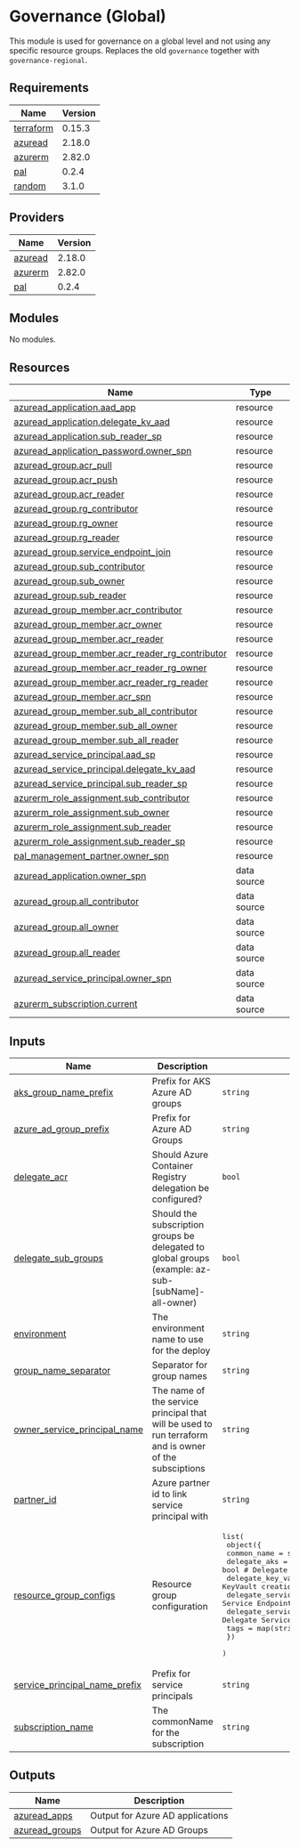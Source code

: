 # Governance (Global)

This module is used for governance on a global level and not using any specific resource groups. Replaces the old `governance` together with `governance-regional`.

## Requirements

| Name | Version |
|------|---------|
| <a name="requirement_terraform"></a> [terraform](#requirement\_terraform) | 0.15.3 |
| <a name="requirement_azuread"></a> [azuread](#requirement\_azuread) | 2.18.0 |
| <a name="requirement_azurerm"></a> [azurerm](#requirement\_azurerm) | 2.82.0 |
| <a name="requirement_pal"></a> [pal](#requirement\_pal) | 0.2.4 |
| <a name="requirement_random"></a> [random](#requirement\_random) | 3.1.0 |

## Providers

| Name | Version |
|------|---------|
| <a name="provider_azuread"></a> [azuread](#provider\_azuread) | 2.18.0 |
| <a name="provider_azurerm"></a> [azurerm](#provider\_azurerm) | 2.82.0 |
| <a name="provider_pal"></a> [pal](#provider\_pal) | 0.2.4 |

## Modules

No modules.

## Resources

| Name | Type |
|------|------|
| [azuread_application.aad_app](https://registry.terraform.io/providers/hashicorp/azuread/2.18.0/docs/resources/application) | resource |
| [azuread_application.delegate_kv_aad](https://registry.terraform.io/providers/hashicorp/azuread/2.18.0/docs/resources/application) | resource |
| [azuread_application.sub_reader_sp](https://registry.terraform.io/providers/hashicorp/azuread/2.18.0/docs/resources/application) | resource |
| [azuread_application_password.owner_spn](https://registry.terraform.io/providers/hashicorp/azuread/2.18.0/docs/resources/application_password) | resource |
| [azuread_group.acr_pull](https://registry.terraform.io/providers/hashicorp/azuread/2.18.0/docs/resources/group) | resource |
| [azuread_group.acr_push](https://registry.terraform.io/providers/hashicorp/azuread/2.18.0/docs/resources/group) | resource |
| [azuread_group.acr_reader](https://registry.terraform.io/providers/hashicorp/azuread/2.18.0/docs/resources/group) | resource |
| [azuread_group.rg_contributor](https://registry.terraform.io/providers/hashicorp/azuread/2.18.0/docs/resources/group) | resource |
| [azuread_group.rg_owner](https://registry.terraform.io/providers/hashicorp/azuread/2.18.0/docs/resources/group) | resource |
| [azuread_group.rg_reader](https://registry.terraform.io/providers/hashicorp/azuread/2.18.0/docs/resources/group) | resource |
| [azuread_group.service_endpoint_join](https://registry.terraform.io/providers/hashicorp/azuread/2.18.0/docs/resources/group) | resource |
| [azuread_group.sub_contributor](https://registry.terraform.io/providers/hashicorp/azuread/2.18.0/docs/resources/group) | resource |
| [azuread_group.sub_owner](https://registry.terraform.io/providers/hashicorp/azuread/2.18.0/docs/resources/group) | resource |
| [azuread_group.sub_reader](https://registry.terraform.io/providers/hashicorp/azuread/2.18.0/docs/resources/group) | resource |
| [azuread_group_member.acr_contributor](https://registry.terraform.io/providers/hashicorp/azuread/2.18.0/docs/resources/group_member) | resource |
| [azuread_group_member.acr_owner](https://registry.terraform.io/providers/hashicorp/azuread/2.18.0/docs/resources/group_member) | resource |
| [azuread_group_member.acr_reader](https://registry.terraform.io/providers/hashicorp/azuread/2.18.0/docs/resources/group_member) | resource |
| [azuread_group_member.acr_reader_rg_contributor](https://registry.terraform.io/providers/hashicorp/azuread/2.18.0/docs/resources/group_member) | resource |
| [azuread_group_member.acr_reader_rg_owner](https://registry.terraform.io/providers/hashicorp/azuread/2.18.0/docs/resources/group_member) | resource |
| [azuread_group_member.acr_reader_rg_reader](https://registry.terraform.io/providers/hashicorp/azuread/2.18.0/docs/resources/group_member) | resource |
| [azuread_group_member.acr_spn](https://registry.terraform.io/providers/hashicorp/azuread/2.18.0/docs/resources/group_member) | resource |
| [azuread_group_member.sub_all_contributor](https://registry.terraform.io/providers/hashicorp/azuread/2.18.0/docs/resources/group_member) | resource |
| [azuread_group_member.sub_all_owner](https://registry.terraform.io/providers/hashicorp/azuread/2.18.0/docs/resources/group_member) | resource |
| [azuread_group_member.sub_all_reader](https://registry.terraform.io/providers/hashicorp/azuread/2.18.0/docs/resources/group_member) | resource |
| [azuread_service_principal.aad_sp](https://registry.terraform.io/providers/hashicorp/azuread/2.18.0/docs/resources/service_principal) | resource |
| [azuread_service_principal.delegate_kv_aad](https://registry.terraform.io/providers/hashicorp/azuread/2.18.0/docs/resources/service_principal) | resource |
| [azuread_service_principal.sub_reader_sp](https://registry.terraform.io/providers/hashicorp/azuread/2.18.0/docs/resources/service_principal) | resource |
| [azurerm_role_assignment.sub_contributor](https://registry.terraform.io/providers/hashicorp/azurerm/2.82.0/docs/resources/role_assignment) | resource |
| [azurerm_role_assignment.sub_owner](https://registry.terraform.io/providers/hashicorp/azurerm/2.82.0/docs/resources/role_assignment) | resource |
| [azurerm_role_assignment.sub_reader](https://registry.terraform.io/providers/hashicorp/azurerm/2.82.0/docs/resources/role_assignment) | resource |
| [azurerm_role_assignment.sub_reader_sp](https://registry.terraform.io/providers/hashicorp/azurerm/2.82.0/docs/resources/role_assignment) | resource |
| [pal_management_partner.owner_spn](https://registry.terraform.io/providers/xenitab/pal/0.2.4/docs/resources/management_partner) | resource |
| [azuread_application.owner_spn](https://registry.terraform.io/providers/hashicorp/azuread/2.18.0/docs/data-sources/application) | data source |
| [azuread_group.all_contributor](https://registry.terraform.io/providers/hashicorp/azuread/2.18.0/docs/data-sources/group) | data source |
| [azuread_group.all_owner](https://registry.terraform.io/providers/hashicorp/azuread/2.18.0/docs/data-sources/group) | data source |
| [azuread_group.all_reader](https://registry.terraform.io/providers/hashicorp/azuread/2.18.0/docs/data-sources/group) | data source |
| [azuread_service_principal.owner_spn](https://registry.terraform.io/providers/hashicorp/azuread/2.18.0/docs/data-sources/service_principal) | data source |
| [azurerm_subscription.current](https://registry.terraform.io/providers/hashicorp/azurerm/2.82.0/docs/data-sources/subscription) | data source |

## Inputs

| Name | Description | Type | Default | Required |
|------|-------------|------|---------|:--------:|
| <a name="input_aks_group_name_prefix"></a> [aks\_group\_name\_prefix](#input\_aks\_group\_name\_prefix) | Prefix for AKS Azure AD groups | `string` | `"aks"` | no |
| <a name="input_azure_ad_group_prefix"></a> [azure\_ad\_group\_prefix](#input\_azure\_ad\_group\_prefix) | Prefix for Azure AD Groups | `string` | `"az"` | no |
| <a name="input_delegate_acr"></a> [delegate\_acr](#input\_delegate\_acr) | Should Azure Container Registry delegation be configured? | `bool` | `true` | no |
| <a name="input_delegate_sub_groups"></a> [delegate\_sub\_groups](#input\_delegate\_sub\_groups) | Should the subscription groups be delegated to global groups (example: az-sub-[subName]-all-owner) | `bool` | `true` | no |
| <a name="input_environment"></a> [environment](#input\_environment) | The environment name to use for the deploy | `string` | n/a | yes |
| <a name="input_group_name_separator"></a> [group\_name\_separator](#input\_group\_name\_separator) | Separator for group names | `string` | `"-"` | no |
| <a name="input_owner_service_principal_name"></a> [owner\_service\_principal\_name](#input\_owner\_service\_principal\_name) | The name of the service principal that will be used to run terraform and is owner of the subsciptions | `string` | n/a | yes |
| <a name="input_partner_id"></a> [partner\_id](#input\_partner\_id) | Azure partner id to link service principal with | `string` | `""` | no |
| <a name="input_resource_group_configs"></a> [resource\_group\_configs](#input\_resource\_group\_configs) | Resource group configuration | <pre>list(<br>    object({<br>      common_name                = string<br>      delegate_aks               = bool # Delegate aks permissions<br>      delegate_key_vault         = bool # Delegate KeyVault creation<br>      delegate_service_endpoint  = bool # Delegate Service Endpoint permissions<br>      delegate_service_principal = bool # Delegate Service Principal<br>      tags                       = map(string)<br>    })<br>  )</pre> | n/a | yes |
| <a name="input_service_principal_name_prefix"></a> [service\_principal\_name\_prefix](#input\_service\_principal\_name\_prefix) | Prefix for service principals | `string` | `"sp"` | no |
| <a name="input_subscription_name"></a> [subscription\_name](#input\_subscription\_name) | The commonName for the subscription | `string` | n/a | yes |

## Outputs

| Name | Description |
|------|-------------|
| <a name="output_azuread_apps"></a> [azuread\_apps](#output\_azuread\_apps) | Output for Azure AD applications |
| <a name="output_azuread_groups"></a> [azuread\_groups](#output\_azuread\_groups) | Output for Azure AD Groups |
